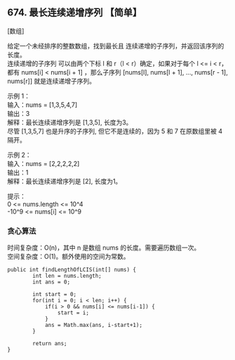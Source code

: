 ## 674. 最长连续递增序列 【简单】     
[数组]    

给定一个未经排序的整数数组，找到最长且 连续递增的子序列，并返回该序列的长度。     
连续递增的子序列 可以由两个下标 l 和 r（l < r）确定，如果对于每个 l <= i < r，都有 nums[i] < nums[i + 1] ，那么子序列 [nums[l], nums[l + 1], ..., nums[r - 1], nums[r]] 就是连续递增子序列。      

示例 1：   
输入：nums = [1,3,5,4,7]   
输出：3   
解释：最长连续递增序列是 [1,3,5], 长度为3。    
尽管 [1,3,5,7] 也是升序的子序列, 但它不是连续的，因为 5 和 7 在原数组里被 4 隔开。     

示例 2：   
输入：nums = [2,2,2,2,2]   
输出：1   
解释：最长连续递增序列是 [2], 长度为1。    

提示：   
0 <= nums.length <= 10^4   
-10^9 <= nums[i] <= 10^9    

### 贪心算法    
时间复杂度：O(n)，其中 n 是数组 nums 的长度。需要遍历数组一次。    
空间复杂度：O(1)。额外使用的空间为常数。     
```
public int findLengthOfLCIS(int[] nums) {
        int len = nums.length;
        int ans = 0;

        int start = 0;
        for(int i = 0; i < len; i++) {
            if(i > 0 && nums[i] <= nums[i-1]) {
                start = i;
            }
            ans = Math.max(ans, i-start+1);
        }

        return ans;
}
```





























